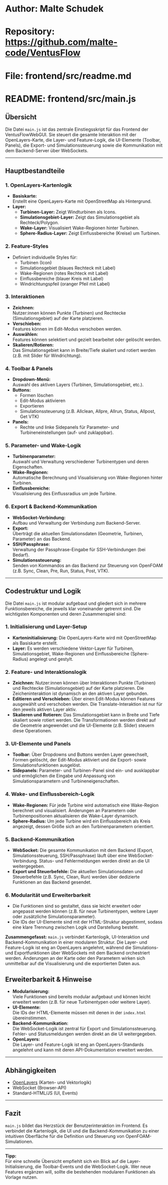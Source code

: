 # Author: Malte Schudek
# Repository: https://github.com/malte-code/VentusFlow
# File: frontend/src/readme.md

# README: frontend/src/main.js

## Übersicht

Die Datei `main.js` ist das zentrale Einstiegsskript für das Frontend der VentusFlowWebGUI. Sie steuert die gesamte Interaktion mit der OpenLayers-Karte, die Layer- und Feature-Logik, die UI-Elemente (Toolbar, Panels), die Export- und Simulationssteuerung sowie die Kommunikation mit dem Backend-Server über WebSockets.

---

## Hauptbestandteile

### 1. **OpenLayers-Kartenlogik**

- **Basiskarte:**  
  Erstellt eine OpenLayers-Karte mit OpenStreetMap als Hintergrund.
- **Layer:**  
  - **Turbinen-Layer:** Zeigt Windturbinen als Icons.
  - **Simulationsgebiet-Layer:** Zeigt das Simulationsgebiet als Rechteck/Polygon.
  - **Wake-Layer:** Visualisiert Wake-Regionen hinter Turbinen.
  - **Sphere-Radius-Layer:** Zeigt Einflussbereiche (Kreise) um Turbinen.

### 2. **Feature-Styles**

- Definiert individuelle Styles für:
  - Turbinen (Icon)
  - Simulationsgebiet (blaues Rechteck mit Label)
  - Wake-Regionen (rotes Rechteck mit Label)
  - Einflussbereiche (blauer Kreis mit Label)
  - Windrichtungspfeil (oranger Pfeil mit Label)

### 3. **Interaktionen**

- **Zeichnen:**  
  Nutzer:innen können Punkte (Turbinen) und Rechtecke (Simulationsgebiet) auf der Karte platzieren.
- **Verschieben:**  
  Features können im Edit-Modus verschoben werden.
- **Auswählen:**  
  Features können selektiert und gezielt bearbeitet oder gelöscht werden.
- **Skalieren/Rotieren:**  
  Das Simulationsgebiet kann in Breite/Tiefe skaliert und rotiert werden (z.B. mit Slider für Windrichtung).

### 4. **Toolbar & Panels**

- **Dropdown-Menü:**  
  Auswahl des aktiven Layers (Turbinen, Simulationsgebiet, etc.).
- **Buttons:**  
  - Formen löschen
  - Edit-Modus aktivieren
  - Exportieren
  - Simulationssteuerung (z.B. Allclean, Allpre, Allrun, Status, Allpost, Get VTK)
- **Panels:**  
  - Rechte und linke Sidepanels für Parameter- und Turbineneinstellungen (auf- und zuklappbar).

### 5. **Parameter- und Wake-Logik**

- **Turbinenparameter:**  
  Auswahl und Verwaltung verschiedener Turbinentypen und deren Eigenschaften.
- **Wake-Regionen:**  
  Automatische Berechnung und Visualisierung von Wake-Regionen hinter Turbinen.
- **Einflussbereiche:**  
  Visualisierung des Einflussradius um jede Turbine.

### 6. **Export & Backend-Kommunikation**

- **WebSocket-Verbindung:**  
  Aufbau und Verwaltung der Verbindung zum Backend-Server.
- **Export:**  
  Überträgt die aktuellen Simulationsdaten (Geometrie, Turbinen, Parameter) an das Backend.
- **SSH/Passphrase:**  
  Verwaltung der Passphrase-Eingabe für SSH-Verbindungen (bei Bedarf).
- **Simulationssteuerung:**  
  Senden von Kommandos an das Backend zur Steuerung von OpenFOAM (z.B. Sync, Clean, Pre, Run, Status, Post, VTK).

---

## Codestruktur und Logik

Die Datei `main.js` ist modular aufgebaut und gliedert sich in mehrere Funktionsbereiche, die jeweils klar voneinander getrennt sind. Die wichtigsten Komponenten und deren Zusammenspiel sind:

### 1. Initialisierung und Layer-Setup
- **Karteninitialisierung:** Die OpenLayers-Karte wird mit OpenStreetMap als Basiskarte erstellt.
- **Layer:** Es werden verschiedene Vektor-Layer für Turbinen, Simulationsgebiet, Wake-Regionen und Einflussbereiche (Sphere-Radius) angelegt und gestylt.

### 2. Feature- und Interaktionslogik
- **Zeichnen:** Nutzer:innen können über Interaktionen Punkte (Turbinen) und Rechtecke (Simulationsgebiet) auf der Karte platzieren. Die Zeicheninteraktion ist dynamisch an den aktiven Layer gebunden.
- **Editieren und Verschieben:** Über einen Edit-Modus können Features ausgewählt und verschoben werden. Die Translate-Interaktion ist nur für den jeweils aktiven Layer aktiv.
- **Skalieren und Rotieren:** Das Simulationsgebiet kann in Breite und Tiefe skaliert sowie rotiert werden. Die Transformationen werden direkt auf die Geometrie angewendet und die UI-Elemente (z.B. Slider) steuern diese Operationen.

### 3. UI-Elemente und Panels
- **Toolbar:** Über Dropdowns und Buttons werden Layer gewechselt, Formen gelöscht, der Edit-Modus aktiviert und die Export- sowie Simulationsfunktionen ausgelöst.
- **Sidepanels:** Parameter- und Turbinen-Panel sind ein- und ausklappbar und ermöglichen die Eingabe und Anpassung von Simulationsparametern und Turbineneigenschaften.

### 4. Wake- und Einflussbereich-Logik
- **Wake-Regionen:** Für jede Turbine wird automatisch eine Wake-Region berechnet und visualisiert. Änderungen an Parametern oder Turbinenpositionen aktualisieren die Wake-Layer dynamisch.
- **Sphere-Radius:** Um jede Turbine wird ein Einflussbereich als Kreis angezeigt, dessen Größe sich an den Turbinenparametern orientiert.

### 5. Backend-Kommunikation
- **WebSocket:** Die gesamte Kommunikation mit dem Backend (Export, Simulationssteuerung, SSH/Passphrase) läuft über eine WebSocket-Verbindung. Status- und Fehlermeldungen werden direkt an die UI weitergegeben.
- **Export und Steuerbefehle:** Die aktuellen Simulationsdaten und Steuerbefehle (z.B. Sync, Clean, Run) werden über dedizierte Funktionen an das Backend gesendet.

### 6. Modularität und Erweiterbarkeit
- Die Funktionen sind so gestaltet, dass sie leicht erweitert oder angepasst werden können (z.B. für neue Turbinentypen, weitere Layer oder zusätzliche Simulationsparameter).
- Die IDs der UI-Elemente sind mit der HTML-Struktur abgestimmt, sodass eine klare Trennung zwischen Logik und Darstellung besteht.

**Zusammengefasst:**
`main.js` verbindet Kartenlogik, UI-Interaktion und Backend-Kommunikation in einer modularen Struktur. Die Layer- und Feature-Logik ist eng an OpenLayers angelehnt, während die Simulations- und Exportfunktionen über WebSockets mit dem Backend orchestriert werden. Änderungen an der Karte oder den Parametern wirken sich unmittelbar auf die Visualisierung und die exportierten Daten aus.


## Erweiterbarkeit & Hinweise

- **Modularisierung:**  
  Viele Funktionen sind bereits modular aufgebaut und können leicht erweitert werden (z.B. für neue Turbinentypen oder weitere Layer).
- **UI-Elemente:**  
  Die IDs der HTML-Elemente müssen mit denen in der `index.html` übereinstimmen.
- **Backend-Kommunikation:**  
  Die WebSocket-Logik ist zentral für Export und Simulationssteuerung. Fehler- und Statusmeldungen werden direkt an die UI weitergegeben.
- **OpenLayers:**  
  Die Layer- und Feature-Logik ist eng an OpenLayers-Standards angelehnt und kann mit deren API-Dokumentation erweitert werden.

---

## Abhängigkeiten

- [OpenLayers](https://openlayers.org/) (Karten- und Vektorlogik)
- WebSocket (Browser-API)
- Standard-HTML/JS (UI, Events)

---

## Fazit

`main.js` bildet das Herzstück der Benutzerinteraktion im Frontend. Es verbindet die Kartenlogik, die UI und die Backend-Kommunikation zu einer intuitiven Oberfläche für die Definition und Steuerung von OpenFOAM-Simulationen.

---

**Tipp:**  
Für eine schnelle Übersicht empfiehlt sich ein Blick auf die Layer-Initialisierung, die Toolbar-Events und die WebSocket-Logik. Wer neue Features ergänzen will, sollte die bestehenden modularen Funktionen als Vorlage nutzen.
